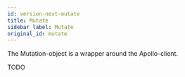 ```yaml
---
id: version-next-mutate
title: Mutate
sidebar_label: Mutate
original_id: mutate
---
```


The Mutation-object is a wrapper around the Apollo-client.

TODO
